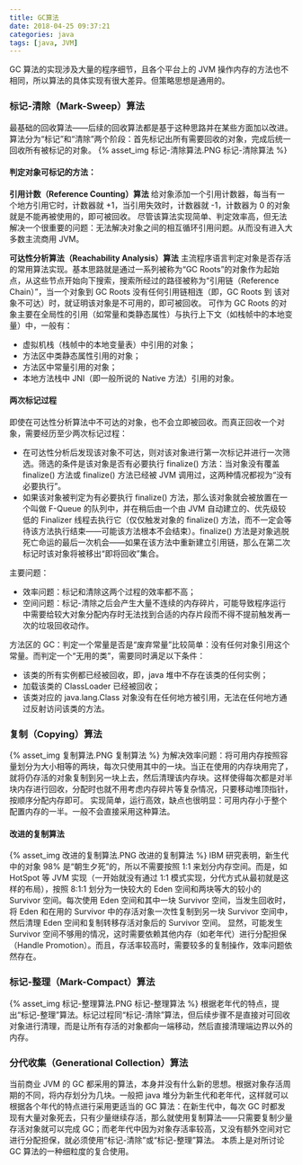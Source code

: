 ```yaml
---
title: GC算法
date: 2018-04-25 09:37:21
categories: java
tags: [java, JVM]
---
```

GC 算法的实现涉及大量的程序细节，且各个平台上的 JVM 操作内存的方法也不相同，所以算法的具体实现有很大差异。但策略思想是通用的。

### 标记-清除（Mark-Sweep）算法
最基础的回收算法——后续的回收算法都是基于这种思路并在某些方面加以改进。
算法分为“标记”和“清除”两个阶段：首先标记出所有需要回收的对象，完成后统一回收所有被标记的对象。
{% asset_img 标记-清除算法.PNG 标记-清除算法 %}

#### 判定对象可标记的方法：
**引用计数（Reference Counting）算法**
给对象添加一个引用计数器，每当有一个地方引用它时，计数器就 +1，当引用失效时，计数器就 -1，计数器为 0 的对象就是不能再被使用的，即可被回收。
尽管该算法实现简单、判定效率高，但无法解决一个很重要的问题：无法解决对象之间的相互循环引用问题。从而没有进入大多数主流商用 JVM。

**可达性分析算法（Reachability Analysis）算法**
主流程序语言判定对象是否存活的常用算法实现。基本思路就是通过一系列被称为“GC Roots”的对象作为起始点，从这些节点开始向下搜索，搜索所经过的路径被称为“引用链（Reference Chain）”，当一个对象到 GC Roots 没有任何引用链相连（即，GC Roots 到 该对象不可达）时，就证明该对象是不可用的，即可被回收。
可作为 GC Roots 的对象主要在全局性的引用（如常量和类静态属性）与执行上下文（如栈帧中的本地变量）中，一般有：
* 虚拟机栈（栈帧中的本地变量表）中引用的对象；
* 方法区中类静态属性引用的对象；
* 方法区中常量引用的对象；
* 本地方法栈中 JNI（即一般所说的 Native 方法）引用的对象。

#### 两次标记过程
即使在可达性分析算法中不可达的对象，也不会立即被回收。而真正回收一个对象，需要经历至少两次标记过程：
* 在可达性分析后发现该对象不可达，则对该对象进行第一次标记并进行一次筛选。筛选的条件是该对象是否有必要执行 finalize() 方法：当对象没有覆盖 finalize() 方法或 finalize() 方法已经被 JVM 调用过，这两种情况都视为“没有必要执行”。
* 如果该对象被判定为有必要执行 finalize() 方法，那么该对象就会被放置在一个叫做 F-Queue 的队列中，并在稍后由一个由 JVM 自动建立的、优先级较低的 Finalizer 线程去执行它（仅仅触发对象的 finalize() 方法，而不一定会等待该方法执行结束——可能该方法根本不会结束）。finalize() 方法是对象逃脱死亡命运的最后一次机会——如果在该方法中重新建立引用链，那么在第二次标记时该对象将被移出“即将回收”集合。

主要问题：
* 效率问题：标记和清除这两个过程的效率都不高；
* 空间问题：标记-清除之后会产生大量不连续的内存碎片，可能导致程序运行中需要给较大对象分配内存时无法找到合适的内存片段而不得不提前触发再一次的垃圾回收动作。

方法区的 GC：判定一个常量是否是“废弃常量”比较简单：没有任何对象引用这个常量。而判定一个“无用的类”，需要同时满足以下条件：
* 该类的所有实例都已经被回收，即，java 堆中不存在该类的任何实例；
* 加载该类的 ClassLoader 已经被回收；
* 该类对应的 java.lang.Class 对象没有在任何地方被引用，无法在任何地方通过反射访问该类的方法。

### 复制（Copying）算法
{% asset_img 复制算法.PNG 复制算法 %}
为解决效率问题：将可用内存按照容量划分为大小相等的两块，每次只使用其中的一块。当正在使用的内存块用完了，就将仍存活的对象复制到另一块上去，然后清理该内存块。这样使得每次都是对半块内存进行回收，分配时也就不用考虑内存碎片等复杂情况，只要移动堆顶指针，按顺序分配内存即可。
实现简单，运行高效，缺点也很明显：可用内存小于整个配置内存的一半。一般不会直接采用这种算法。

#### 改进的复制算法
{% asset_img 改进的复制算法.PNG 改进的复制算法 %}
IBM 研究表明，新生代中的对象 98% 是“朝生夕死”的，所以不需要按照 1:1 来划分内存空间。而是，如 HotSpot 等 JVM 实现（一开始就没有通过 1:1 模式实现，分代方式从最初就是这样的布局），按照 8:1:1 划分为一快较大的 Eden 空间和两块等大的较小的 Survivor 空间。每次使用 Eden 空间和其中一块 Survivor 空间，当发生回收时，将 Eden 和在用的 Survivor 中的存活对象一次性复制到另一块 Survivor 空间中，然后清理 Eden 空间和复制转移存活对象后的 Survivor 空间。
显然，可能发生 Survivor 空间不够用的情况，这时需要依赖其他内存（如老年代）进行分配担保（Handle Promotion）。而且，存活率较高时，需要较多的复制操作，效率问题依然存在。

### 标记-整理（Mark-Compact）算法
{% asset_img 标记-整理算法.PNG 标记-整理算法 %}
根据老年代的特点，提出“标记-整理”算法。标记过程同“标记-清除”算法，但后续步骤不是直接对可回收对象进行清理，而是让所有存活的对象都向一端移动，然后直接清理端边界以外的内存。

### 分代收集（Generational Collection）算法
当前商业 JVM 的 GC 都采用的算法，本身并没有什么新的思想。根据对象存活周期的不同，将内存划分为几块。一般把 java 堆分为新生代和老年代，这样就可以根据各个年代的特点进行采用更适当的 GC 算法：在新生代中，每次 GC 时都发现有大量对象死去，只有少量继续存活，那么就使用复制算法——只需要复制少量存活对象就可以完成 GC；而老年代中因为对象存活率较高，又没有额外空间对它进行分配担保，就必须使用“标记-清除”或“标记-整理”算法。
本质上是对所讨论 GC 算法的一种细粒度的复合使用。
